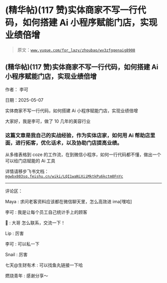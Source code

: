 # (精华帖)(117 赞)实体商家不写一行代码，如何搭建 Ai 小程序赋能门店，实现业绩倍增

> 原文：[`www.yuque.com/for_lazy/zhoubao/wv3zfgqenaig8908`](https://www.yuque.com/for_lazy/zhoubao/wv3zfgqenaig8908)

## (精华帖)(117 赞)实体商家不写一行代码，如何搭建 Ai 小程序赋能门店，实现业绩倍增

作者： 李可

日期：2025-05-07

实体商家不写一行代码，如何搭建 Ai 小程序赋能门店，实现业绩倍增

大家好，我是李可，做了 10 几年的美容行业

### 这篇文章是我自己的实战经验，作为实体店家，如何用 Ai 帮助店里面，进行拓客，优化话术，以及协助门店提高业绩。

从多维表格到 coze 的工作流，在到微信小程序，如何一行代码都不懂，做出一个可以给门店赋能的 Ai 工具

详情请移步飞书文档：[`mgwbx803sq.feishu.cn/wiki/LQI1waNiXiiMktkPu6kctm0FnYc`](https://mgwbx803sq.feishu.cn/wiki/LQI1waNiXiiMktkPu6kctm0FnYc)

* * *

评论区：

Maya : 求问老客资料应该都在微信聊天里，怎么高效进 ima[嘿哈]

李可 : 我是让每个员工自己统计手上的顾客

🐳 : 大哥 怎么联系，交流一下！

Lip : 厉害

李可 : 可以私一下

Snail : 厉害

七天@生财有术 : 可以找鱼丸链接一下哈

燃烧青年 : 感谢分享～